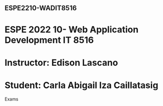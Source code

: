 ## ESPE2210-WADIT8516
# ESPE 2022 10- Web Application Development IT 8516
# Instructor: Edison Lascano
# Student: Carla Abigail Iza Caillatasig
Exams
